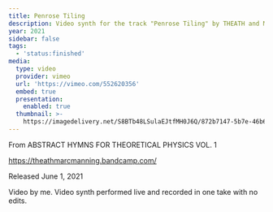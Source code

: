 ```yaml
---
title: Penrose Tiling
description: Video synth for the track "Penrose Tiling" by THEATH and Marc Manning.
year: 2021
sidebar: false
tags:
  - 'status:finished'
media:
  type: video
  provider: vimeo
  url: 'https://vimeo.com/552620356'
  embed: true
  presentation:
    enabled: true
  thumbnail: >-
    https://imagedelivery.net/S8BTb48LSulaEJtfMH0J6Q/872b7147-5b7e-46b6-5576-7402908f4600/public
---
```


<ClientOnly>
  <WorkbookViewer />
</ClientOnly>

From ABSTRACT HYMNS FOR THEORETICAL PHYSICS VOL. 1

https://theathmarcmanning.bandcamp.com/

Released June 1, 2021

Video by me. Video synth performed live and recorded in one take with no edits.

<script setup>
import WorkbookViewer from "../../.vitepress/theme/components/workbook/WorkbookViewer.vue";
</script>
